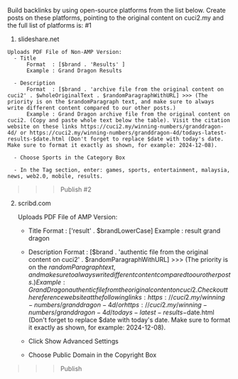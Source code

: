 Build backlinks by using open-source platforms from the list below. Create posts on these platforms, pointing to the original content on cuci2.my and the full list of platforms is:
#1
  1. slideshare.net

    Uploads PDF File of Non-AMP Version:
      - Title
          Format  : [$brand . 'Results' ]
          Example : Grand Dragon Results

      - Description
          Format  : [$brand . 'archive file from the original content on cuci2' . $wholeOriginalText . $randomParagraphWithURL] >>> (The priority is on the $randomParagraph text, and make sure to always write different content compared to our other posts.)
          Example : Grand Dragon archive file from the original content on cuci2. (Copy and paste whole text below the table). Visit the citation website on these links https://cuci2.my/winning-numbers/granddragon-4d/ or https://cuci2.my/winning-numbers/granddragon-4d/todays-latest-results-$date.html (Don't forget to replace $date with today's date. Make sure to format it exactly as shown, for example: 2024-12-08).

      - Choose Sports in the Category Box

      - In the Tag section, enter: games, sports, entertainment, malaysia, news, web2.0, mobile, results.

 >>> Publish
#2
 2. scribd.com

    Uploads PDF File of AMP Version:
      - Title
          Format  : ['result' . $brandLowerCase]
          Example : result grand dragon

      - Description
          Format  : [$brand . 'authentic file from the original content on cuci2' . $randomParagraphWithURL] >>> (The priority is on the $randomParagraph text, and make sure to always write different content compared to our other posts.)
          Example : Grand Dragon authentic file from the original content on cuci2. Check out the reference website at the following links: https://cuci2.my/winning-numbers/granddragon-4d/ or https://cuci2.my/winning-numbers/granddragon-4d/todays-latest-results-$date.html (Don't forget to replace $date with today's date. Make sure to format it exactly as shown, for example: 2024-12-08).

      - Click Show Advanced Settings
      - Choose Public Domain in the Copyright Box
 >>> Publish
